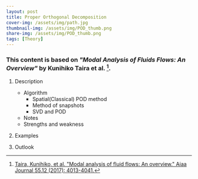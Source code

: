 ```yaml
---
layout: post
title: Proper Orthogonal Decomposition
cover-img: /assets/img/path.jpg
thumbnail-img: /assets/img/POD_thumb.png
share-img: /assets/img/POD_thumb.png
tags: [Theory]
---
```


### This content is based on *"Modal Analysis of Fluids Flows: An Overview"* by Kunihiko Taira et al. [^1]. 


1. Description
   - Algorithm
     - Spatial(Classical) POD method
     - Method of snapshots
     - SVD and POD
   - Notes
   - Strengths and weakness
    



2. Examples

3. Outlook




[^1]: [Taira, Kunihiko, et al. "Modal analysis of fluid flows: An overview." Aiaa Journal 55.12 (2017): 4013-4041.](https://arc.aiaa.org/doi/full/10.2514/1.J056060) 
